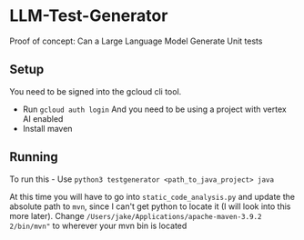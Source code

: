 # LLM-Test-Generator
Proof of concept: Can a Large Language Model Generate Unit tests

## Setup
You need to be signed into the gcloud cli tool.
- Run `gcloud auth login`
And you need to be using a project with vertex AI enabled
- Install maven

## Running

To run this - Use `python3 testgenerator <path_to_java_project> java`

At this time you will have to go into `static_code_analysis.py` and update the absolute path to `mvn`, since I can't get python to locate it (I will look into this more later). Change `/Users/jake/Applications/apache-maven-3.9.2 2/bin/mvn"` to wherever your mvn bin is located
